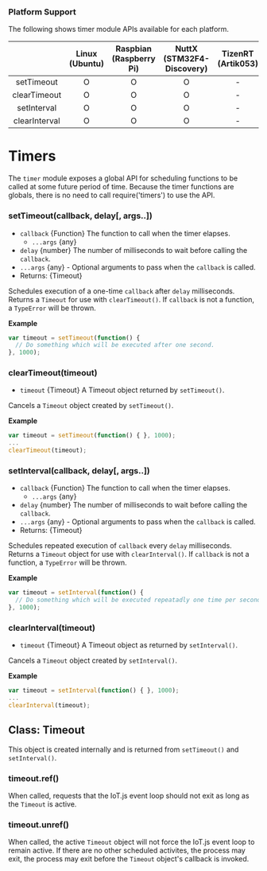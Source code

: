 ### Platform Support

The following shows timer module APIs available for each platform.

|  | Linux<br/>(Ubuntu) | Raspbian<br/>(Raspberry Pi) | NuttX<br/>(STM32F4-Discovery) | TizenRT<br/>(Artik053) |
| :---: | :---: | :---: | :---: | :---: |
| setTimeout | O | O | O | - |
| clearTimeout | O | O | O | - |
| setInterval | O | O | O | - |
| clearInterval | O | O | O | - |


# Timers

The `timer` module exposes a global API for scheduling functions to be called at some future period of time. Because the timer functions are globals, there is no need to call require('timers') to use the API.


### setTimeout(callback, delay[, args..])

* `callback` {Function} The function to call when the timer elapses.
  * `...args` {any}
* `delay` {number} The number of milliseconds to wait before calling the `callback`.
* `...args` {any} - Optional arguments to pass when the `callback` is called.
* Returns: {Timeout}

Schedules execution of a one-time `callback` after `delay` milliseconds. Returns a `Timeout` for use with `clearTimeout()`. If `callback` is not a function, a `TypeError` will be thrown.

**Example**

```js
var timeout = setTimeout(function() {
  // Do something which will be executed after one second.
}, 1000);
```

### clearTimeout(timeout)

* `timeout` {Timeout} A Timeout object returned by `setTimeout()`.

Cancels a `Timeout` object created by `setTimeout()`.

**Example**

```js
var timeout = setTimeout(function() { }, 1000);
...
clearTimeout(timeout);
```

### setInterval(callback, delay[, args..])
* `callback` {Function} The function to call when the timer elapses.
  * `...args` {any}
* `delay` {number} The number of milliseconds to wait before calling the `callback`.
* `...args` {any} - Optional arguments to pass when the `callback` is called.
* Returns: {Timeout}

Schedules repeated execution of `callback` every `delay` milliseconds. Returns a `Timeout` object for use with `clearInterval()`. If `callback` is not a function, a `TypeError` will be thrown.

**Example**

```js
var timeout = setInterval(function() {
  // Do something which will be executed repeatadly one time per second.
}, 1000);
```

### clearInterval(timeout)

* `timeout` {Timeout} A Timeout object as returned by `setInterval()`.

Cancels a `Timeout` object created by `setInterval()`.

**Example**

```js
var timeout = setInterval(function() { }, 1000);
...
clearInterval(timeout);
```

## Class: Timeout

This object is created internally and is returned from `setTimeout()` and `setInterval()`.


### timeout.ref()

When called, requests that the IoT.js event loop should not exit as long as the `Timeout` is active.

### timeout.unref()

When called, the active `Timeout` object will not force the IoT.js event loop to remain active. If there are no other scheduled activites, the process may exit, the process may exit before the `Timeout` object's callback is invoked.
